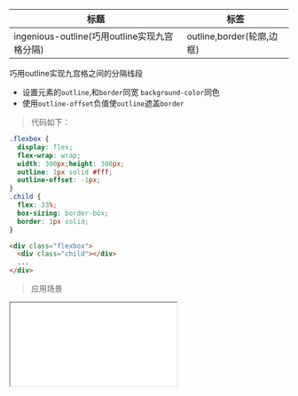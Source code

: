 |  标题  |  标签  |
|  ----  |  ----  |
| ingenious-outline(巧用outline实现九宫格分隔) | outline,border(轮廓,边框) |

巧用outline实现九宫格之间的分隔线段

* 设置元素的`outline`,和`border`同宽 `background-color`同色
* 使用`outline-offset`负值使`outline`遮盖`border`

> 代码如下：

```css
.flexbox {
  display: flex;
  flex-wrap: wrap;
  width: 300px;height: 300px;
  outline: 1px solid #fff;
  outline-offset: -1px;
}
.child {
  flex: 33%;
  box-sizing: border-box;
  border: 1px solid;
}
```

```html
<div class="flexbox">
  <div class="child"></div>
  ...
</div>
```

> 应用场景

<iframe src="codes/css/html/ingenious-outline.html"></iframe>

